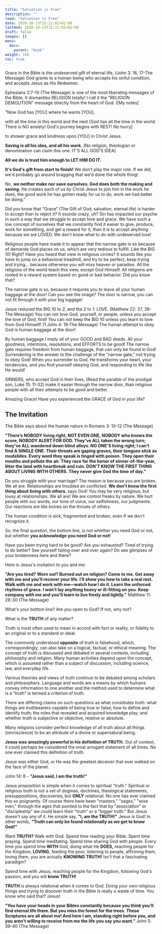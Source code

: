 ```yaml
---
title: "Salvation is Free"
description: ""
lead: "Salvation is Free"
date: 2020-10-13T15:21:01+02:00
lastmod: 2020-10-13T15:21:01+02:00
draft: false
images: []
menu:
  docs:
    parent: "book"
weight: 160
toc: true
---
```


Grace in the Bible is the undeserved gift of eternal life, (John 3: 16, 17-The Message) God grants to a human being who accepts his sinful condition, and accepts Jesus as His Redeemer.

Ephesians 2:7-10 (The Message) is one of the most liberating messages of the Bible. It dismantles RELIGION totally! I call it the "RELIGION DEMOLITION" message directly from the heart of God. (\[My notes\]

"Now God has \[YOU\] where he wants \[YOU\],

with all the time in this world and the next \[God has all the time in the world. There is NO anxiety! God's journey begins with REST! No hurry\]

to shower grace and kindness upon \[YOU\] in Christ Jesus.

**Saving is all his idea, and all his work.** \[No religion, theologian or denomination can claim this one. IT'S ALL GOD'S IDEA\]

**All we do is trust him enough to LET HIM DO IT.**

**It's God's gift from start to finish!** We don't play the major role. If we did, we'd probably go around bragging that we'd done the whole thing!

No, **we neither make nor save ourselves. God does both the making and saving.** He creates each of us by Christ Jesus to join him in the work he does, the good work he has gotten ready for us to do, work we had better be doing."

Did you know that “Grace” (The Gift of God, salvation, eternal life) is harder to accept than to reject it? It sounds crazy, uh? Sin has impacted our psyche in such a way that we struggle to accept love and grace. We have such a low concept of ourselves that we constantly find it easier to give, produce, work for something, and get a reward for it, than it is to accept anything because we are LOVED. We don’t know what to do with undeserved love!

Religious people have made it to appear that the narrow gate is so because of demands God places on us, which are very tedious to fulfill. Like the BIG 10! Right? Have you heard that view in religious circles? It sounds like you have to jump on a behavioral treadmill, and try to be perfect, keep trying and trying… because otherwise you will miss heaven or paradise. All the religions of the world teach this view, except God Himself. All religions are rooted in a reward system based on good or bad behavior. Did you know that?

The narrow gate is so, because it requires you to leave all your human baggage at the door! Can you see the image? The door is narrow, you can not fit through it with your big luggage!

Jesus reduced the BIG 10 to 2, and the 2 to 1: LOVE. (Matthew 22: 37, 38-The Message) You can not love God, yourself, or people, unless you accept the love of God, first! You can not keep the BIG 10 unless you learn to love from God Himself! (1 John 4: 19-The Message) The human attempt to obey God is human baggage at the door!

By human baggage I imply all of your GOOD and BAD deeds. All your goodness, intentions, resolutions, and EFFORTS to be good! The narrow gate requires freedom from human baggage, that can only be found in God! Surrendering is the answer to the challenge of the “narrow gate,” not trying to obey God! When you surrender to God, He transforms your heart, your tendencies, and you find yourself obeying God, and responding to life like He would!

SINNERS, who accept God in their lives, (Read the parable of the prodigal son, Luke 15: 11-32) make it easier through the narrow door, than religious people with all their attempts to be good and better.

Amazing Grace! Have you experienced the GRACE of God in your life?

## The Invitation

The Bible says about the human nature in Romans 3: 10-12 (The Message)

**"There’s NOBODY living right, NOT EVEN ONE, NOBODY who knows the score, NOBODY ALERT FOR GOD. They've ALL taken the wrong turn; they've ALL wandered down blind alleys. NO ONE'S living right; I can’t find A SINGLE ONE. Their throats are gaping graves, their tongues slick as mudslides. Every word they speak is tinged with poison. They open their mouths and pollute the air. They race for the honor of sinner-of-the-year, litter the land with heartbreak and ruin. DON'T KNOW THE FIRST THING ABOUT LIVING WITH OTHERS. They never give God the time of day."**

Do you struggle with your marriage? The reason is because you are broken. We all are. Relationships are troubled an conflicted. **We don't know the first thing about living with others**, says God! You may be very religious, but lousy at relationships. We all are! We are control freaks by nature. We hurt people with our words, our tone of voice, our selfishness, our judgments. Our reactions are like knives on the throats of others.

The human condition is sick, fragmented and broken, even if we don't recognize it.

So, the final question, the bottom line, is not whether you need God or not, but whether **you acknowledge you need God or not!**

Have you been trying hard to be good? Are you exhausted? Tired of trying to do better? See yourself failing over and over again? Do see glimpses of your brokenness here and there?

Here is Jesus's invitation to you and me:

**"Are you tired? Worn out? Burned out on religion? Come to me. Get away with me and you’ll recover your life. I’ll show you how to take a real rest. Walk with me and work with me—watch how I do it. Learn the unforced rhythms of grace. I won’t lay anything heavy or ill-fitting on you. Keep company with me and you’ll learn to live freely and lightly."** Matthew 11: 28-30 (The Message)

What's your bottom line? Are you open to God? If not, why not?

What is the **TRUTH** of any matter?

Truth is most often used to mean in accord with fact or reality, or fidelity to an original or to a standard or ideal.

The commonly understood **opposite** of truth is falsehood, which, correspondingly, can also take on a logical, factual, or ethical meaning. The concept of truth is discussed and debated in several contexts, including philosophy and religion. Many human activities depend upon the concept, which is assumed rather than a subject of discussion, including science, law, and everyday life.

Various theories and views of truth continue to be debated among scholars and philosophers. Language and words are a means by which humans convey information to one another and the method used to determine what is a "truth" is termed a criterion of truth.

There are differing claims on such questions as what constitutes truth: what things are truthbearers capable of being true or false; how to define and identify truth; the roles that revealed and acquired knowledge play; and whether truth is subjective or objective, relative or absolute.

Many religions consider perfect knowledge of all truth about all things (omniscience) to be an attribute of a divine or supernatural being.

**Jesus was amazingly powerful in his definition of TRUTH.** Out of context, it could perhaps be considered the most arrogant statement of all times. No one ever claimed this definition of truth.

Jesus was either God, or He was the greatest deceiver that ever walked on the face of the planet.

John 14: 6 - **"Jesus said, I am the truth!"**

Jesus proposition is simple when it comes to spiritual "truth." Spiritual or religious truth is not a set of dogmas, doctrines, theological statements, presuppositions, discoveries, but **ONLY** relational. No one has ever claimed this so poignantly. Of course there have been "masters," "sages," "wise men," through the ages that pointed to the fact that by "association" or "discipleship" we could learn their "truth" or a "bigger truth." But Jesus doesn't say any of it. He simple say, **"I, am the TRUTH!"** Jesus is God! In other words, **"Truth can only be found relationally as we get to know God!"**

Want **TRUTH?** Walk with God. Spend time reading your Bible. Spent time praying. Spend time meditating. Spend time sharing God with people. Every time you spend time **WITH** God, doing what He **DOES,** reaching people for the Kingdom, **LOVING,** feeding the poor, listening to people, affirming them, loving them, you are actually **KNOWING TRUTH!** Isn't that a fascinating paradigm?

Spend time with Jesus, reaching people for the Kingdom, following God's passion, and you will **know TRUTH!**

**TRUTH** is always relational when it comes to God. Doing your own religious things and trying to discover truth in the Bible is really a waste of time. You know who said that? Jesus!

**“You have your heads in your Bibles constantly because you think you’ll find eternal life there. But you miss the forest for the trees. These Scriptures are all about me! And here I am, standing right before you, and you aren't willing to receive from me the life you say you want."** John 5: 39-40 (The Message)
